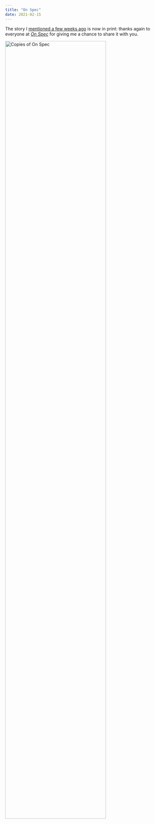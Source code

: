 ```yaml
---
title: "On Spec"
date: 2021-02-15
---
```


The story I [mentioned a few weeks ago](@root/2021/01/06/and-should-i-fall-behind/)
is now in print:
thanks again to everyone at *[On Spec](http://onspec.ca)*
for giving me a chance to share it with you.

<img src="@root/files/2021/on-spec-copies.jpg" alt="Copies of On Spec" width="80%" class="centered">
